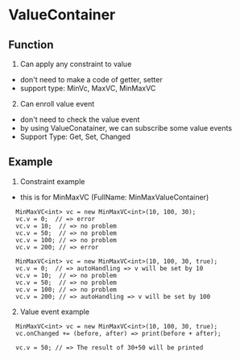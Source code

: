 # ValueContainer

## Function
1. Can apply any constraint to value
  - don't need to make a code of getter, setter
  - support type: MinVc, MaxVC, MinMaxVC


2. Can enroll value event
  - don't need to check the value event
  - by using ValueConatainer, we can subscribe some value events
  - Support Type: Get, Set, Changed

## Example
1. Constraint example
  - this is for MinMaxVC (FullName: MinMaxValueContainer)

~~~
  MinMaxVC<int> vc = new MinMaxVC<int>(10, 100, 30);
  vc.v = 0;  // => error
  vc.v = 10;  // => no problem
  vc.v = 50;  // => no problem
  vc.v = 100; // => no problem
  vc.v = 200; // => error
~~~
~~~
  MinMaxVC<int> vc = new MinMaxVC<int>(10, 100, 30, true);
  vc.v = 0;  // => autoHandling => v will be set by 10
  vc.v = 10;  // => no problem
  vc.v = 50;  // => no problem
  vc.v = 100; // => no problem
  vc.v = 200; // => autoHandling => v will be set by 100
~~~

2. Value event example
~~~
  MinMaxVC<int> vc = new MinMaxVC<int>(10, 100, 30, true);
  vc.onChanged += (before, after) => print(before + after);
  
  vc.v = 50; // => The result of 30+50 will be printed
~~~

